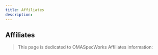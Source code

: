 ```yaml
---
title: Affiliates
description:
---
```

## Affiliates
> This page is dedicated to OMASpecWorks Affiliates information: